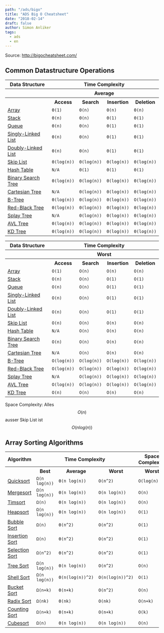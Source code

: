 ```yaml
---
path: "/ads/bigo"
title: "ADS Big O Cheatsheet"
date: "2018-02-14"
draft: false
author: Simon Anliker
tags:
  - ads
  - en
---
```


Source: http://bigocheatsheet.com/

## Common Datastructure Operations

<table class="table table-bordered table-striped">
<tr>
  <th>Data Structure</th>
  <th colspan="4">Time Complexity</th>
</tr>
<tr>
  <th></th>
  <th colspan="4">Average</th>
</tr>
<tr>
  <th></th>
  <th>Access</th>
  <th>Search</th>
  <th>Insertion</th>
  <th>Deletion</th>
</tr>

<tr>
  <td><a href="http://en.wikipedia.org/wiki/Array_data_structure">Array</a></td>
  <td><code class="green">&Theta;(1)</code></td>
  <td><code class="yellow">&Theta;(n)</code></td>
  <td><code class="yellow">&Theta;(n)</code></td>
  <td><code class="yellow">&Theta;(n)</code></td>
</tr>
<tr>
  <td><a href="http://en.wikipedia.org/wiki/Stack_(abstract_data_type)">Stack</a></td>
  <td><code class="yellow">&Theta;(n)</code></td>
  <td><code class="yellow">&Theta;(n)</code></td>
  <td><code class="green">&Theta;(1)</code></td>
  <td><code class="green">&Theta;(1)</code></td>
</tr>
<tr>
  <td><a href="http://en.wikipedia.org/wiki/Queue_(abstract_data_type)">Queue</a></td>
  <td><code class="yellow">&Theta;(n)</code></td>
  <td><code class="yellow">&Theta;(n)</code></td>
  <td><code class="green">&Theta;(1)</code></td>
  <td><code class="green">&Theta;(1)</code></td>
</tr>
<tr>
  <td><a href="http://en.wikipedia.org/wiki/Singly_linked_list#Singly_linked_lists">Singly-Linked List</a></td>
  <td><code class="yellow">&Theta;(n)</code></td>
  <td><code class="yellow">&Theta;(n)</code></td>
  <td><code class="green">&Theta;(1)</code></td>
  <td><code class="green">&Theta;(1)</code></td>
</tr>
<tr>
  <td><a href="http://en.wikipedia.org/wiki/Doubly_linked_list">Doubly-Linked List</a></td>
  <td><code class="yellow">&Theta;(n)</code></td>
  <td><code class="yellow">&Theta;(n)</code></td>
  <td><code class="green">&Theta;(1)</code></td>
  <td><code class="green">&Theta;(1)</code></td>
</tr>
<tr>
  <td><a href="http://en.wikipedia.org/wiki/Skip_list">Skip List</a></td>
  <td><code class="yellow-green">&Theta;(log(n))</code></td>
  <td><code class="yellow-green">&Theta;(log(n))</code></td>
  <td><code class="yellow-green">&Theta;(log(n))</code></td>
  <td><code class="yellow-green">&Theta;(log(n))</code></td>
</tr>
<tr>
  <td><a href="http://en.wikipedia.org/wiki/Hash_table">Hash Table</a></td>
  <td><code class="gray">N/A</code></td>
  <td><code class="green">&Theta;(1)</code></td>
  <td><code class="green">&Theta;(1)</code></td>
  <td><code class="green">&Theta;(1)</code></td>
</tr>
<tr>
  <td><a href="http://en.wikipedia.org/wiki/Binary_search_tree">Binary Search Tree</a></td>
  <td><code class="yellow-green">&Theta;(log(n))</code></td>
  <td><code class="yellow-green">&Theta;(log(n))</code></td>
  <td><code class="yellow-green">&Theta;(log(n))</code></td>
  <td><code class="yellow-green">&Theta;(log(n))</code></td>
</tr>
<tr>
  <td><a href="https://en.wikipedia.org/wiki/Cartesian_tree">Cartesian Tree</a></td>
  <td><code class="gray">N/A</code></td>
  <td><code class="yellow-green">&Theta;(log(n))</code></td>
  <td><code class="yellow-green">&Theta;(log(n))</code></td>
  <td><code class="yellow-green">&Theta;(log(n))</code></td>
</tr>
<tr>
  <td><a href="http://en.wikipedia.org/wiki/B_tree">B-Tree</a></td>
  <td><code class="yellow-green">&Theta;(log(n))</code></td>
  <td><code class="yellow-green">&Theta;(log(n))</code></td>
  <td><code class="yellow-green">&Theta;(log(n))</code></td>
  <td><code class="yellow-green">O(log(n))</code></td>
</tr>
<tr>
  <td><a href="http://en.wikipedia.org/wiki/Red-black_tree">Red-Black Tree</a></td>
  <td><code class="yellow-green">&Theta;(log(n))</code></td>
  <td><code class="yellow-green">&Theta;(log(n))</code></td>
  <td><code class="yellow-green">&Theta;(log(n))</code></td>
  <td><code class="yellow-green">&Theta;(log(n))</code></td>
</tr>
<tr>
  <td><a href="https://en.wikipedia.org/wiki/Splay_tree">Splay Tree</a></td>
  <td><code class="gray">N/A</code></td>
  <td><code class="yellow-green">&Theta;(log(n))</code></td>
  <td><code class="yellow-green">&Theta;(log(n))</code></td>
  <td><code class="yellow-green">&Theta;(log(n))</code></td>
</tr>
<tr>
  <td><a href="http://en.wikipedia.org/wiki/AVL_tree">AVL Tree</a></td>
  <td><code class="yellow-green">&Theta;(log(n))</code></td>
  <td><code class="yellow-green">&Theta;(log(n))</code></td>
  <td><code class="yellow-green">&Theta;(log(n))</code></td>
  <td><code class="yellow-green">&Theta;(log(n))</code></td>
</tr>
<tr>
  <td><a href="http://en.wikipedia.org/wiki/K-d_tree">KD Tree</a></td>
  <td><code class="yellow-green">&Theta;(log(n))</code></td>
  <td><code class="yellow-green">&Theta;(log(n))</code></td>
  <td><code class="yellow-green">&Theta;(log(n))</code></td>
  <td><code class="yellow-green">&Theta;(log(n))</code></td>
</tr>
</table>

<table class="table table-bordered table-striped">

<tr>
  <th>Data Structure</th>
  <th colspan="8">Time Complexity</th>
</tr>
<tr>
  <th></th>
  <th colspan="4">Worst</th>
</tr>
<tr>
  <th></th>
  <th>Access</th>
  <th>Search</th>
  <th>Insertion</th>
  <th>Deletion</th>
</tr>

<tr>
  <td><a href="http://en.wikipedia.org/wiki/Array_data_structure">Array</a></td>
  <td><code class="green">O(1)</code></td>
  <td><code class="yellow">O(n)</code></td>
  <td><code class="yellow">O(n)</code></td>
  <td><code class="yellow">O(n)</code></td>
</tr>
<tr>
  <td><a href="http://en.wikipedia.org/wiki/Stack_(abstract_data_type)">Stack</a></td>
  <td><code class="yellow">O(n)</code></td>
  <td><code class="yellow">O(n)</code></td>
  <td><code class="green">O(1)</code></td>
  <td><code class="green">O(1)</code></td>
</tr>
<tr>
  <td><a href="http://en.wikipedia.org/wiki/Queue_(abstract_data_type)">Queue</a></td>
  <td><code class="yellow">O(n)</code></td>
  <td><code class="yellow">O(n)</code></td>
  <td><code class="green">O(1)</code></td>
  <td><code class="green">O(1)</code></td>
</tr>
<tr>
  <td><a href="http://en.wikipedia.org/wiki/Singly_linked_list#Singly_linked_lists">Singly-Linked List</a></td>
  <td><code class="yellow">O(n)</code></td>
  <td><code class="yellow">O(n)</code></td>
  <td><code class="green">O(1)</code></td>
  <td><code class="green">O(1)</code></td>
</tr>
<tr>
  <td><a href="http://en.wikipedia.org/wiki/Doubly_linked_list">Doubly-Linked List</a></td>
  <td><code class="yellow">O(n)</code></td>
  <td><code class="yellow">O(n)</code></td>
  <td><code class="green">O(1)</code></td>
  <td><code class="green">O(1)</code></td>
</tr>
<tr>
  <td><a href="http://en.wikipedia.org/wiki/Skip_list">Skip List</a></td>
  <td><code class="yellow">O(n)</code></td>
  <td><code class="yellow">O(n)</code></td>
  <td><code class="yellow">O(n)</code></td>
  <td><code class="yellow">O(n)</code></td>
</tr>
<tr>
  <td><a href="http://en.wikipedia.org/wiki/Hash_table">Hash Table</a></td>
  <td><code class="gray">N/A</code></td>
  <td><code class="yellow">O(n)</code></td>
  <td><code class="yellow">O(n)</code></td>
  <td><code class="yellow">O(n)</code></td>
</tr>
<tr>
  <td><a href="http://en.wikipedia.org/wiki/Binary_search_tree">Binary Search Tree</a></td>
  <td><code class="yellow">O(n)</code></td>
  <td><code class="yellow">O(n)</code></td>
  <td><code class="yellow">O(n)</code></td>
  <td><code class="yellow">O(n)</code></td>
</tr>
<tr>
  <td><a href="https://en.wikipedia.org/wiki/Cartesian_tree">Cartesian Tree</a></td>
  <td><code class="gray">N/A</code></td>
  <td><code class="yellow">O(n)</code></td>
  <td><code class="yellow">O(n)</code></td>
  <td><code class="yellow">O(n)</code></td>
</tr>
<tr>
  <td><a href="http://en.wikipedia.org/wiki/B_tree">B-Tree</a></td>
  <td><code class="yellow-green">O(log(n))</code></td>
  <td><code class="yellow-green">O(log(n))</code></td>
  <td><code class="yellow-green">O(log(n))</code></td>
  <td><code class="yellow-green">O(log(n))</code></td>
</tr>
<tr>
  <td><a href="http://en.wikipedia.org/wiki/Red-black_tree">Red-Black Tree</a></td>
  <td><code class="yellow-green">O(log(n))</code></td>
  <td><code class="yellow-green">O(log(n))</code></td>
  <td><code class="yellow-green">O(log(n))</code></td>
  <td><code class="yellow-green">O(log(n))</code></td>
</tr>
<tr>
  <td><a href="https://en.wikipedia.org/wiki/Splay_tree">Splay Tree</a></td>
  <td><code class="gray">N/A</code></td>
  <td><code class="yellow-green">O(log(n))</code></td>
  <td><code class="yellow-green">O(log(n))</code></td>
  <td><code class="yellow-green">O(log(n))</code></td>
</tr>
<tr>
  <td><a href="http://en.wikipedia.org/wiki/AVL_tree">AVL Tree</a></td>
  <td><code class="yellow-green">O(log(n))</code></td>
  <td><code class="yellow-green">O(log(n))</code></td>
  <td><code class="yellow-green">O(log(n))</code></td>
  <td><code class="yellow-green">O(log(n))</code></td>
</tr>
<tr>
  <td><a href="http://en.wikipedia.org/wiki/K-d_tree">KD Tree</a></td>
  <td><code class="yellow">O(n)</code></td>
  <td><code class="yellow">O(n)</code></td>
  <td><code class="yellow">O(n)</code></td>
  <td><code class="yellow">O(n)</code></td>
</tr>
</table>

Space Complexity: Alles $$O(n)$$ ausser Skip List ist $$O(nlog(n))$$

## Array Sorting Algorithms

<table class="table table-bordered table-striped">
<tr>
  <th>Algorithm</th>
  <th colspan="3">Time Complexity</th>
  <th>Space Complexity</th>
</tr>
<tr>
  <th></th>
  <th>Best</th>
  <th>Average</th>
  <th>Worst</th>
  <th>Worst</th>
</tr>
<tr>
  <td><a href="http://en.wikipedia.org/wiki/Quicksort">Quicksort</a></td>
  <td><code class="orange">&Omega;(n log(n))</code></td>
  <td><code class="orange">&Theta;(n log(n))</code></td>
  <td><code class="red">O(n^2)</code></td>
  <td><code class="yellow-green">O(log(n))</code></td>
</tr>
<tr>
  <td><a href="http://en.wikipedia.org/wiki/Merge_sort">Mergesort</a></td>
  <td><code class="orange">&Omega;(n log(n))</code></td>
  <td><code class="orange">&Theta;(n log(n))</code></td>
  <td><code class="orange">O(n log(n))</code></td>
  <td><code class="yellow">O(n)</code></td>
</tr>
<tr>
  <td><a href="http://en.wikipedia.org/wiki/Timsort">Timsort</a></td>
  <td><code class="yellow">&Omega;(n)</code></td>
  <td><code class="orange">&Theta;(n log(n))</code></td>
  <td><code class="orange">O(n log(n))</code></td>
  <td><code class="yellow">O(n)</code></td>
</tr>
<tr>
  <td><a href="http://en.wikipedia.org/wiki/Heapsort">Heapsort</a></td>
  <td><code class="orange">&Omega;(n log(n))</code></td>
  <td><code class="orange">&Theta;(n log(n))</code></td>
  <td><code class="orange">O(n log(n))</code></td>
  <td><code class="green">O(1)</code></td>
</tr>
<tr>
  <td><a href="http://en.wikipedia.org/wiki/Bubble_sort">Bubble Sort</a></td>
  <td><code class="yellow">&Omega;(n)</code></td>
  <td><code class="red">&Theta;(n^2)</code></td>
  <td><code class="red">O(n^2)</code></td>
  <td><code class="green">O(1)</code></td>
</tr>
<tr>
  <td><a href="http://en.wikipedia.org/wiki/Insertion_sort">Insertion Sort</a></td>
  <td><code class="yellow">&Omega;(n)</code></td>
  <td><code class="red">&Theta;(n^2)</code></td>
  <td><code class="red">O(n^2)</code></td>
  <td><code class="green">O(1)</code></td>
</tr>
<tr>
  <td><a href="http://en.wikipedia.org/wiki/Selection_sort">Selection Sort</a></td>
  <td><code class="red">&Omega;(n^2)</code></td>
  <td><code class="red">&Theta;(n^2)</code></td>
  <td><code class="red">O(n^2)</code></td>
  <td><code class="green">O(1)</code></td>
</tr>
<tr>
  <td><a href="https://en.wikipedia.org/wiki/Tree_sort">Tree Sort</a></td>
  <td><code class="orange">&Omega;(n log(n))</code></td>
  <td><code class="orange">&Theta;(n log(n))</code></td>
  <td><code class="red">O(n^2)</code></td>
  <td><code class="yellow">O(n)</code></td>
</tr>
<tr>
  <td><a href="http://en.wikipedia.org/wiki/Shellsort">Shell Sort</a></td>
  <td><code class="orange">&Omega;(n log(n))</code></td>
  <td><code class="red">&Theta;(n(log(n))^2)</code></td>
  <td><code class="red">O(n(log(n))^2)</code></td>
  <td><code class="green">O(1)</code></td>
</tr>
<tr>
  <td><a rel="tooltip" title="Only for integers. k is a number of buckets" href="http://en.wikipedia.org/wiki/Bucket_sort">Bucket Sort</a></td>
  <td><code class="green">&Omega;(n+k)</code></td>
  <td><code class="green">&Theta;(n+k)</code></td>
  <td><code class="red">O(n^2)</code></td>
  <td><code class="yellow">O(n)</code></td>
</tr>
<tr>
  <td><a rel="tooltip" title="Constant number of digits 'k'" href="http://en.wikipedia.org/wiki/Radix_sort">Radix Sort</a></td>
  <td><code class="green">&Omega;(nk)</code></td>
  <td><code class="green">&Theta;(nk)</code></td>
  <td><code class="green">O(nk)</code></td>
  <td><code class="yellow">O(n+k)</code></td>
</tr>
<tr>
  <td><a rel="tooltip" title="Difference between maximum and minimum number 'k'" href="https://en.wikipedia.org/wiki/Counting_sort">Counting Sort</a></td>
  <td><code class="green">&Omega;(n+k)</code></td>
  <td><code class="green">&Theta;(n+k)</code></td>
  <td><code class="green">O(n+k)</code></td>
  <td><code class="yellow">O(k)</code></td>
</tr>
<tr>
  <td><a href="https://en.wikipedia.org/wiki/Cubesort">Cubesort</a></td>
  <td><code class="yellow">&Omega;(n)</code></td>
  <td><code class="orange">&Theta;(n log(n))</code></td>
  <td><code class="orange">O(n log(n))</code></td>
  <td><code class="yellow">O(n)</code></td>
</tr>
</table>
